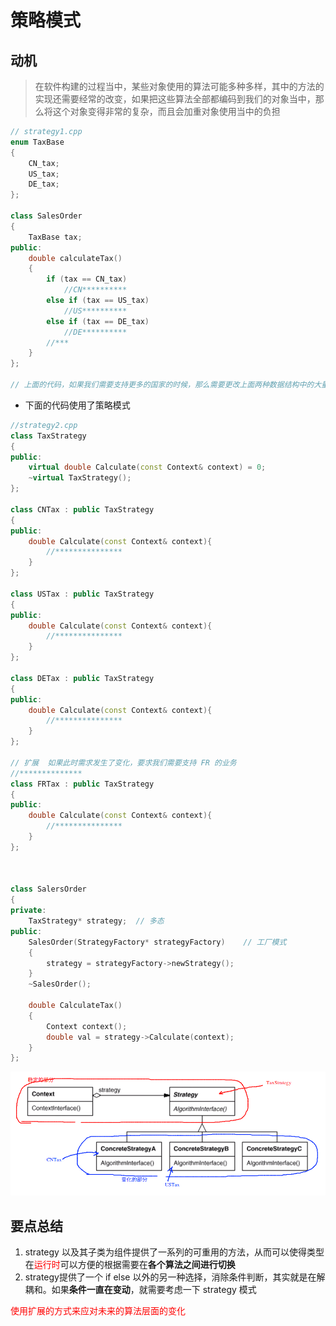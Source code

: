 # 策略模式

## 动机

> 在软件构建的过程当中，某些对象使用的算法可能多种多样，其中的方法的实现还需要经常的改变，如果把这些算法全部都编码到我们的对象当中，那么将这个对象变得非常的复杂，而且会加重对象使用当中的负担

```c++
// strategy1.cpp
enum TaxBase
{
  	CN_tax;
  	US_tax;
    DE_tax;
};

class SalesOrder
{
	TaxBase tax;
public:
    double calculateTax()
    {
        if (tax == CN_tax)
            //CN**********
        else if (tax == US_tax)
            //US**********
       	else if (tax == DE_tax)
            //DE**********
        //***
    }
};

// 上面的代码，如果我们需要支持更多的国家的时候，那么需要更改上面两种数据结构中的大量的内容
```

* 下面的代码使用了策略模式

```c++
//strategy2.cpp
class TaxStrategy
{
public:
    virtual double Calculate(const Context& context) = 0;
    ~virtual TaxStrategy();
};

class CNTax : public TaxStrategy
{
public:
    double Calculate(const Context& context){
        //***************
    }
};

class USTax : public TaxStrategy
{
public:
    double Calculate(const Context& context){
        //***************
    }
};

class DETax : public TaxStrategy
{
public:
    double Calculate(const Context& context){
        //***************
    }
};

// 扩展  如果此时需求发生了变化，要求我们需要支持 FR 的业务
//**************
class FRTax : public TaxStrategy
{
public:
    double Calculate(const Context& context){
        //***************
    }
};



class SalersOrder
{
private:
    TaxStrategy* strategy;	// 多态
public:
    SalesOrder(StrategyFactory* strategyFactory)	// 工厂模式
    {
        strategy = strategyFactory->newStrategy();
    }
    ~SalesOrder();
    
    double CalculateTax()
    {
        Context context();
        double val = strategy->Calculate(context);
    }
};
```

![](./img/strategy1.png)

## 要点总结

1. strategy 以及其子类为组件提供了一系列的可重用的方法，从而可以使得类型在<font color=red>运行时</font>可以方便的根据需要在**各个算法之间进行切换**
2. strategy提供了一个 if else 以外的另一种选择，消除条件判断，其实就是在解耦和。如果**条件一直在变动**，就需要考虑一下 strategy 模式

<font color=red>使用扩展的方式来应对未来的算法层面的变化</font>